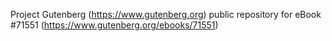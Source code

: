 Project Gutenberg (https://www.gutenberg.org) public repository
for eBook #71551 (https://www.gutenberg.org/ebooks/71551)
